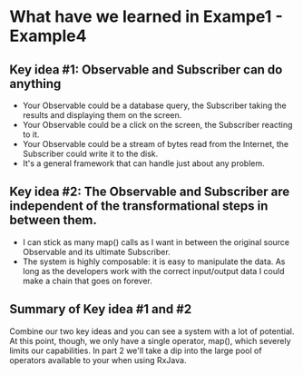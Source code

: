 # What have we learned in Exampe1 - Example4

## Key idea #1: Observable and Subscriber can do anything

* Your Observable could be a database query, the Subscriber taking the results and displaying them on the screen.  
* Your Observable could be a click on the screen, the Subscriber reacting to it.
* Your Observable could be a stream of bytes read from the Internet, the Subscriber could write it to the disk.
* It's a general framework that can handle just about any problem.

## Key idea #2: The Observable and Subscriber are independent of the transformational steps in between them.

* I can stick as many map() calls as I want in between the original source Observable and its ultimate Subscriber.  
* The system is highly composable: it is easy to manipulate the data.  As long as the developers work with the correct input/output data I could make a chain that goes on forever.

## Summary of Key idea #1 and #2

Combine our two key ideas and you can see a system with a lot of potential.  At this point, though, we only have a single operator, map(), which severely limits our capabilities.  In part 2 we'll take a dip into the large pool of operators available to your when using RxJava.


